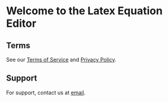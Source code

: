 # Welcome to the Latex Equation Editor

## Terms

See our [Terms of Service](terms_for_docs.md) and [Privacy Policy](privacy_for_docs.md).

## Support

For support, contact us at [email](mailto:latex-equation-editor@googlegroups.com).
